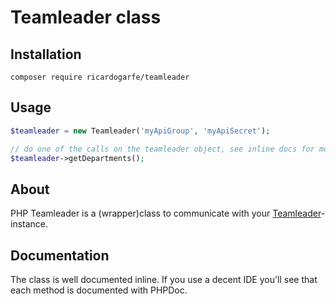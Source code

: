 # Teamleader class

## Installation

`composer require ricardogarfe/teamleader`

## Usage

```php
$teamleader = new Teamleader('myApiGroup', 'myApiSecret');

// do one of the calls on the teamleader object, see inline docs for more info
$teamleader->getDepartments();
```

## About

PHP Teamleader is a (wrapper)class to communicate with your [Teamleader](http://www.teamleader.be)-instance.

## Documentation

The class is well documented inline. If you use a decent IDE you'll see that each method is documented with PHPDoc.
